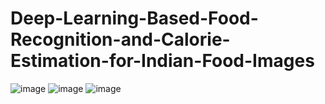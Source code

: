 # Deep-Learning-Based-Food-Recognition-and-Calorie-Estimation-for-Indian-Food-Images

![image](https://github.com/Yogeshpvt/Deep-Learning-Based-Food-Recognition-and-Calorie-Estimation-for-Indian-Food-Images/assets/87895840/a756ae7c-a01c-424a-8ab0-15b90f796304)
![image](https://github.com/Yogeshpvt/Deep-Learning-Based-Food-Recognition-and-Calorie-Estimation-for-Indian-Food-Images/assets/87895840/2f245e3a-274b-4b15-9522-849ef910ccde)
![image](https://github.com/Yogeshpvt/Deep-Learning-Based-Food-Recognition-and-Calorie-Estimation-for-Indian-Food-Images/assets/87895840/da8cab14-5c82-4ba0-a934-edb2474db2ab)


